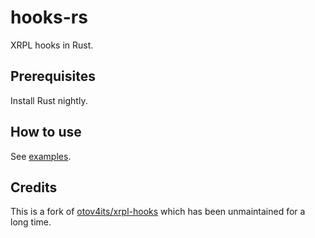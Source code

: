 # hooks-rs

XRPL hooks in Rust.

## Prerequisites

Install Rust nightly.

## How to use

See [examples](./examples/).

## Credits

This is a fork of [otov4its/xrpl-hooks](https://github.com/otov4its/xrpl-hooks) which has been unmaintained for a long time.
